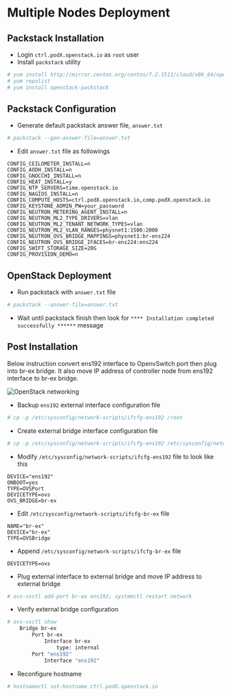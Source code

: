 # Multiple Nodes Deployment
## Packstack Installation
* Login `ctrl.podX.openstack.io` as `root` user
* Install `packstack` utility
```bash
# yum install http://mirror.centos.org/centos/7.2.1511/cloud/x86_64/openstack-mitaka/centos-release-openstack-mitaka-1-3.el7.noarch.rpm
# yum repolist
# yum install openstack-packstack
```

## Packstack Configuration
* Generate default packstack answer file, `answer.txt`
```bash
# packstack --gen-answer-file=answer.txt
```
* Edit `answer.txt` file as followings
```
CONFIG_CEILOMETER_INSTALL=n
CONFIG_AODH_INSTALL=n
CONFIG_GNOCCHI_INSTALL=n
CONFIG_HEAT_INSTALL=y
CONFIG_NTP_SERVERS=time.openstack.io
CONFIG_NAGIOS_INSTALL=n
CONFIG_COMPUTE_HOSTS=ctrl.podX.openstack.io,comp.podX.openstack.io
CONFIG_KEYSTONE_ADMIN_PW=your_password
CONFIG_NEUTRON_METERING_AGENT_INSTALL=n
CONFIG_NEUTRON_ML2_TYPE_DRIVERS=vlan
CONFIG_NEUTRON_ML2_TENANT_NETWORK_TYPES=vlan
CONFIG_NEUTRON_ML2_VLAN_RANGES=physnet1:1500:2000
CONFIG_NEUTRON_OVS_BRIDGE_MAPPINGS=physnet1:br-ens224
CONFIG_NEUTRON_OVS_BRIDGE_IFACES=br-ens224:ens224
CONFIG_SWIFT_STORAGE_SIZE=20G
CONFIG_PROVISION_DEMO=n
```

## OpenStack Deployment
* Run packstack with `answer.txt` file
```bash
# packstack --answer-file=answer.txt
```
* Wait until packstack finish then look for `**** Installation completed successfully ******` message

## Post Installation

Below instruction convert ens192 interface to OpenvSwitch port then plug into br-ex bridge. It also move IP address of controller node from ens192 interface to br-ex bridge.

![OpenStack networking](http://image.slidesharecdn.com/openstacknetworking-vlangre-131215080350-phpapp01/95/open-stack-networking-vlan-gre-7-638.jpg?cb=1387759997)

* Backup `ens192` external interface configuration file
```bash
# cp -p /etc/sysconfig/network-scripts/ifcfg-ens192 /root
```
* Create external bridge interface configuration file
```bash
# cp -p /etc/sysconfig/network-scripts/ifcfg-ens192 /etc/sysconfig/network-scripts/ifcfg-br-ex
```
* Modify `/etc/sysconfig/network-scripts/ifcfg-ens192` file to look like this
```
DEVICE="ens192"
ONBOOT=yes
TYPE=OVSPort
DEVICETYPE=ovs
OVS_BRIDGE=br-ex
```
* Edit `/etc/sysconfig/network-scripts/ifcfg-br-ex` file
```
NAME="br-ex"
DEVICE="br-ex"
TYPE=OVSBridge
```
* Append `/etc/sysconfig/network-scripts/ifcfg-br-ex` file
```
DEVICETYPE=ovs
```
* Plug external interface to external bridge and move IP address to external bridge
```bash
# ovs-vsctl add-port br-ex ens192; systemctl restart network
```
* Verify external bridge configuration
```bash
# ovs-vsctl show
    Bridge br-ex
        Port br-ex
            Interface br-ex
                type: internal
        Port "ens192"
            Interface "ens192"
```
* Reconfigure hostname
```bash
# hostnamectl set-hostname ctrl.podX.openstack.io
```
